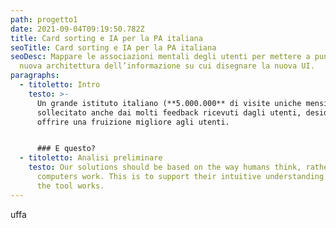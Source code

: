 ```yaml
---
path: progetto1
date: 2021-09-04T09:19:50.782Z
title: Card sorting e IA per la PA italiana
seoTitle: Card sorting e IA per la PA italiana
seoDesc: Mappare le associazioni mentali degli utenti per mettere a punto una
  nuova architettura dell’informazione su cui disegnare la nuova UI.
paragraphs:
  - titoletto: Intro
    testo: >-
      Un grande istituto italiano (**5.000.000** di visite uniche mensili),
      sollecitato anche dai molti feedback ricevuti dagli utenti, desiderava
      offrire una fruizione migliore agli utenti.


      ### E questo?
  - titoletto: Analisi preliminare
    testo: Our solutions should be based on the way humans think, rather than how
      computers work. This is to support their intuitive understanding of how
      the tool works.
---
```

uffa